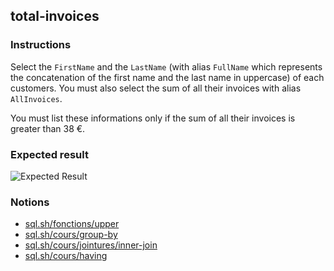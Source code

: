 ## total-invoices

### Instructions

Select the `FirstName` and the `LastName` (with alias `FullName` which represents the concatenation of the first name and the last name in uppercase) of each customers. You must also select the sum of all their invoices with alias `AllInvoices`.

You must list these informations only if the sum of all their invoices is greater than 38 €.

### Expected result

![Expected Result](https://thomaslenaour.github.io/ytrack/subjects/total-invoices/expected.png)

### Notions

- [sql.sh/fonctions/upper](https://sql.sh/fonctions/upper)
- [sql.sh/cours/group-by](https://sql.sh/cours/group-by)
- [sql.sh/cours/jointures/inner-join](https://sql.sh/cours/jointures/inner-join)
- [sql.sh/cours/having](https://sql.sh/cours/having)

